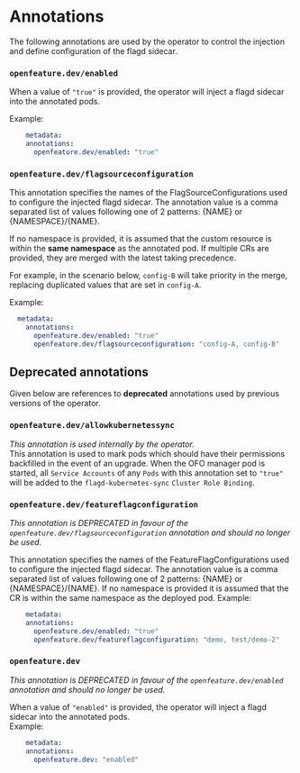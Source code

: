 # Annotations

The following annotations are used by the operator to control the injection and define configuration of the flagd sidecar.

### `openfeature.dev/enabled`
When a value of `"true"` is provided, the operator will inject a flagd sidecar into the annotated pods.  

Example: 
```yaml
    metadata:
    annotations:
      openfeature.dev/enabled: "true"
```

### `openfeature.dev/flagsourceconfiguration`
This annotation specifies the names of the FlagSourceConfigurations used to configure the injected flagd sidecar.
The annotation value is a comma separated list of values following one of 2 patterns: {NAME} or {NAMESPACE}/{NAME}. 

If no namespace is provided, it is assumed that the custom resource is within the **same namespace** as the annotated pod.
If multiple CRs are provided, they are merged with the latest taking precedence. 

For example, in the scenario below, `config-B` will take priority in the merge, replacing duplicated values that are set in `config-A`.

Example:
```yaml
  metadata:
    annotations:
      openfeature.dev/enabled: "true"
      openfeature.dev/flagsourceconfiguration: "config-A, config-B"
```

## Deprecated annotations

Given below are references to **deprecated** annotations used by previous versions of the operator.

### `openfeature.dev/allowkubernetessync`
*This annotation is used internally by the operator.*  
This annotation is used to mark pods which should have their permissions backfilled in the event of an upgrade. When the OFO manager pod is started, all `Service Accounts` of any `Pods` with this annotation set to `"true"` will be added to the `flagd-kubernetes-sync` `Cluster Role Binding`.


### `openfeature.dev/featureflagconfiguration`
*This annotation is DEPRECATED in favour of the `openfeature.dev/flagsourceconfiguration` annotation and should no longer be used.* 

This annotation specifies the names of the FeatureFlagConfigurations used to configure the injected flagd sidecar.
The annotation value is a comma separated list of values following one of 2 patterns: {NAME} or {NAMESPACE}/{NAME}. 
If no namespace is provided it is assumed that the CR is within the same namespace as the deployed pod.
Example:
```yaml
    metadata:
    annotations:
      openfeature.dev/enabled: "true"
      openfeature.dev/featureflagconfiguration: "demo, test/demo-2"
```

### `openfeature.dev`
*This annotation is DEPRECATED in favour of the `openfeature.dev/enabled` annotation and should no longer be used.* 

When a value of `"enabled"` is provided, the operator will inject a flagd sidecar into the annotated pods.  
Example: 
```yaml
    metadata:
    annotations:
      openfeature.dev: "enabled"
```
